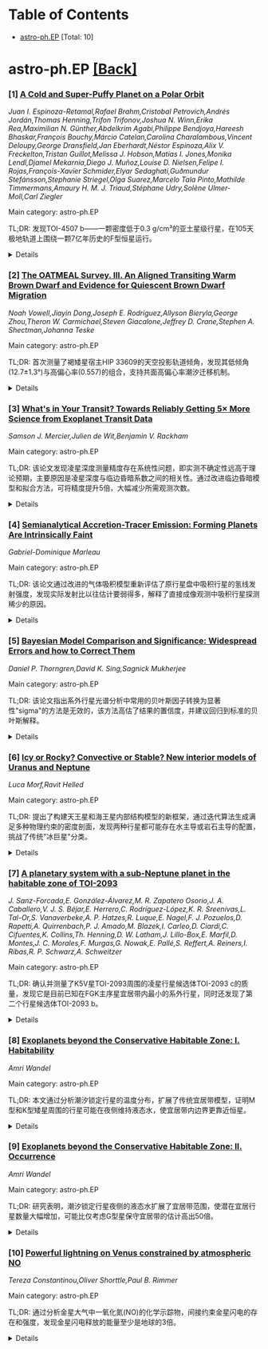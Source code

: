 <div id=toc></div>

# Table of Contents

- [astro-ph.EP](#astro-ph.EP) [Total: 10]


<div id='astro-ph.EP'></div>

# astro-ph.EP [[Back]](#toc)

### [1] [A Cold and Super-Puffy Planet on a Polar Orbit](https://arxiv.org/abs/2510.00102)
*Juan I. Espinoza-Retamal,Rafael Brahm,Cristobal Petrovich,Andrés Jordán,Thomas Henning,Trifon Trifonov,Joshua N. Winn,Erika Rea,Maximilian N. Günther,Abdelkrim Agabi,Philippe Bendjoya,Hareesh Bhaskar,François Bouchy,Márcio Catelan,Carolina Charalambous,Vincent Deloupy,George Dransfield,Jan Eberhardt,Néstor Espinoza,Alix V. Freckelton,Tristan Guillot,Melissa J. Hobson,Matías I. Jones,Monika Lendl,Djamel Mekarnia,Diego J. Muñoz,Louise D. Nielsen,Felipe I. Rojas,François-Xavier Schmider,Elyar Sedaghati,Guðmundur Stefánsson,Stephanie Striegel,Olga Suarez,Marcelo Tala Pinto,Mathilde Timmermans,Amaury H. M. J. Triaud,Stéphane Udry,Solène Ulmer-Moll,Carl Ziegler*

Main category: astro-ph.EP

TL;DR: 发现TOI-4507 b——一颗密度低于0.3 g/cm³的亚土星级行星，在105天极地轨道上围绕一颗7亿年历史的F型恒星运行。


<details>
  <summary>Details</summary>
Motivation: 探测和研究长周期、低密度的"超级蓬松"行星，特别是年轻系统中的行星，以了解行星形成和演化过程。

Method: 结合TESS和ASTEP望远镜的凌星数据，以及HARPS、FEROS和CORALIE的径向速度测量进行联合分析，确认行星性质并测量恒星倾角。

Result: 确认TOI-4507 b为亚土星级行星，质量低于30地球质量，恒星赤道面与行星轨道面夹角为82.0±2.5度，具有极地轨道特征。

Conclusion: TOI-4507 b是目前已知测量恒星倾角的最长周期行星之一，也是最年轻、最长周期的"超级蓬松"行星之一。

Abstract: We report the discovery of TOI-4507 b, a transiting sub-Saturn with a density
$<0.3$ g/cm$^3$ on a 105-day polar orbit around a $700$ Myr old F star. The
transits were detected using data from TESS as well as the Antarctic telescope
ASTEP. A joint analysis of the light curves and radial velocities from HARPS,
FEROS, and CORALIE confirmed the planetary nature of the signal by limiting the
mass to be below $30\,M_\oplus$ at $95\%$ confidence. The radial velocities
also exhibit the Rossiter-McLaughlin effect and imply that the star's
equatorial plane is tilted by $82.0_{-2.4}^{+2.6}$ deg with respect to the
planet's orbital plane. With these characteristics, TOI-4507 b is one of
longest-period planets for which the stellar obliquity has been measured, and
is among the longest-period and youngest ''super-puff'' planets yet discovered.

</details>


### [2] [The OATMEAL Survey. III. An Aligned Transiting Warm Brown Dwarf and Evidence for Quiescent Brown Dwarf Migration](https://arxiv.org/abs/2510.00105)
*Noah Vowell,Jiayin Dong,Joseph E. Rodriguez,Allyson Bieryla,George Zhou,Theron W. Carmichael,Steven Giacalone,Jeffrey D. Crane,Stephen A. Shectman,Johanna Teske*

Main category: astro-ph.EP

TL;DR: 首次测量了褐矮星宿主HIP 33609的天空投影轨道倾角，发现其低倾角(12.7±1.3°)与高偏心率(0.557)的组合，支持共面高偏心率潮汐迁移机制。


<details>
  <summary>Details</summary>
Motivation: 作为OATMEAL巡天的一部分，研究褐矮星HIP 33609 b的轨道构架，测试亚恒星演化模型和形成机制。

Method: 使用麦哲伦II Clay 6.5米望远镜上的行星探测光谱仪(PFS)收集凌星光谱数据，测量天空投影轨道倾角。

Result: 测得天空投影轨道倾角为12.7±1.3°，褐矮星质量为68倍木星质量，轨道周期39天，偏心率0.557。

Conclusion: 褐矮星可能遵循动态宁静的迁移路径，与恒星状碎片形成历史一致，共面高偏心率潮汐迁移是最可能的形成机制。

Abstract: We present the first measurement of the sky-projected orbital obliquity of a
benchmark transiting brown dwarf host, HIP 33609, as a part of the Orbital
Architectures of Transiting Massive Exoplanets And Low-mass stars (OATMEAL)
survey. HIP 33609 b is a highly eccentric, 68 $M_{\rm J}$ brown dwarf orbiting
a 10,300 K, A-type star with an orbital period of 39 days. Its host star is a
known member of the 150 Myr old MELANGE-6 moving group, making it an excellent
laboratory for testing sub-stellar evolutionary models. Using in-transit
spectra collected by the Planet Finder Spectrograph (PFS) on the Magellan II
Clay 6.5 m telescope, we measured a sky-projected orbital obliquity of
$|\lambda|= 12.7 \pm 1.3${\deg}. The mass of the brown dwarf is most consistent
with a stellar-like fragmentation formation history followed by a period of
migration. Given the high eccentricity ($e=0.557$) but low orbital obliquity of
the brown dwarf, we claim that coplanar high eccentricity tidal migration seems
to be the most plausible pathway, however, it remains difficult to conclusively
rule out other migration mechanisms. The low orbital obliquity for HIP 33609 is
consistent with previous measurements of high mass-ratio companions, and bears
a striking resemblance to the obliquity distribution of transiting warm
Jupiters. We suggest brown dwarfs may follow a dynamically quiescent migration
pathway, consistent with them forming in isolated conditions.

</details>


### [3] [What's in Your Transit? Towards Reliably Getting $5\times$ More Science from Exoplanet Transit Data](https://arxiv.org/abs/2510.00124)
*Samson J. Mercier,Julien de Wit,Benjamin V. Rackham*

Main category: astro-ph.EP

TL;DR: 该论文发现凌星深度测量精度存在系统性问题，即实测不确定性远高于理论预期，主要原因是凌星深度与临边昏暗系数之间的相关性。通过改进临边昏暗模型和拟合方法，可将精度提升5倍，大幅减少所需观测次数。


<details>
  <summary>Details</summary>
Motivation: 随着仪器精度的提高，凌星深度测量的不确定性偏离了仅由光子噪声驱动的预期，这种精度不足问题限制了基于凌星观测的系外行星研究（如大气研究）的发展。

Method: 定义了放大因子A来量化实测凌星深度不确定性与基线散射之间的差异，分析了A与临边昏暗系数的相关性，并评估了不同多项式定律对精度的影响。

Result: 发现A值可达10以上，远高于理论值√3。使用三阶多项式定律和四阶非线性定律可在偏差和A值之间取得最佳平衡，结合现有临边昏暗系数先验（10-20%不确定性）时A约等于10，但通过改进模型可将A降至约2。

Conclusion: 改进恒星模型和凌星拟合方法对于充分利用凌星数据集至关重要，可将科学产出可靠地提高5倍，从而用最多25倍更少的凌星观测实现相同的科学研究。

Abstract: Exoplanetary science heavily relies on transit depth ($D$) measurements. Yet,
as instrumental precision increases, the uncertainty on $D$ appears to
increasingly drift from expectations driven solely by photon-noise. Here we
characterize this shortfall (the Transit-Depth Precision Problem, TDPP), by
defining an amplification factor, $A$, quantifying the discrepancy between the
measured transit-depth uncertainty and the measured baseline scatter on a same
time bin size. While in theory $A$ should be $\sim\sqrt{3}$, we find that it
can reach values $\gtrsim$10 notably due to correlations between $D$ and the
limb-darkening coefficients (LDCs). This means that (1) the performance of
transit-based exoplanet studies (e.g., atmospheric studies) can be
substantially improved with reliable priors on LDCs and (2) low-fidelity priors
on the LDCs can yield substantial biases on $D$--potentially affecting
atmospheric studies due to the wavelength-dependence of such biases. For the
same reason, biases may emerge on stellar-density and
planet-shape/limb-asymmetry measurements. With current photometric precisions,
we recommend using a 3$^{\rm rd}$-order polynomial law and a 4$^{\rm th}$-order
non-linear law, as they provide an optimal compromise between bias and $A$,
while testing the fidelity for each parametrization. While their use combined
with existing LDC priors (10-20% uncertainty) currently implies $A\sim10$, we
show that targeted improvements to limb-darkening models can bring $A$ down to
$\sim2$. Improving stellar models and transit-fitting practices is thus
essential to fully exploit transit datasets, and reliably increasing their
scientific yield by $5\times$, thereby enabling the same science with up to
$25\times$ fewer transits.

</details>


### [4] [Semianalytical Accretion-Tracer Emission: Forming Planets Are Intrinsically Faint](https://arxiv.org/abs/2510.00138)
*Gabriel-Dominique Marleau*

Main category: astro-ph.EP

TL;DR: 该论文通过改进的气体吸积模型重新评估了原行星盘中吸积行星的氢线发射强度，发现实际发射比以往估计要弱得多，解释了直接成像观测中吸积行星探测稀少的原因。


<details>
  <summary>Details</summary>
Motivation: 直接成像观测通过Hα等吸积示踪物寻找吸积行星，但结果不如预期。以往对吸积行星氢线发射的估计主要基于恒星标度关系的外推或理论球对称计算，需要更准确的模型来预测形成阶段的线发射强度。

Method: 扩展并简化了现有的多维气体流向吸积气态巨星的弹道下落模型，结合详细的激波发射模型，应用于全球行星形成模型的数据。

Result: 确认线发射吸积率仅是希尔球内气体流入的极小部分，形成中的行星大多比PDS 70 b和c或WISPIT 2 b更暗，Hα线光度最大值约1e-7 Lsol，与行星质量无关。近红外其他氢线更暗1-2个数量级。

Conclusion: 吸积行星比过去估计的要暗，因此非探测结果并不像想象中那样具有约束力。吸积的超木星可能确实存在，更深的观测和更靠近宿主恒星的位置可能揭示许多形成中的行星。

Abstract: Direct-imaging surveys have looked for accreting planets through their
accretion tracers such as H alpha but have been less fruitful than expected.
However, up to now, hydrogen-line emission at accreting planets has been
estimated primarily with extrapolations of stellar-scaling relationships or
with theoretical spherically-symmetric computations. To predict the line
emission intensity during the formation phase, we wish to follow the
consequences of angular momentum conservation of the material accreting onto a
gas giant in a protoplanetary disc. We focus on the limiting case that
magnetospheric accretion does not occur, which yields a conservative estimate
of the line emission and might correspond to certain epochs during formation.
We extend but simplify an existing analytical description of the
multidimensional gas flow onto an accreting gas giant, the ballistic infall
model, and combine this with detailed shock emission models. Applying this to
data from a global planet formation model, we confirm that the line-emitting
accretion rate is a minuscule fraction of the gas inflow into the Hill sphere.
Also, forming planets are mostly fainter than PDS 70 b and c or WISPIT 2 b,
with a maximum H alpha line luminosity Lline near 1e-7 Lsol, roughly
independent of planet mass. Most surveys have not been sensitive to such faint
planets. Other hydrogen lines in the NIR are fainter by 1--2 dex. This implies
that accreting planets are fainter than from past estimates, such that the
non-detections are not as constraining as thought. Accreting super-Jupiters may
well be present, and a deeper look and closer in to the host stars could well
reveal many forming planets.

</details>


### [5] [Bayesian Model Comparison and Significance: Widespread Errors and how to Correct Them](https://arxiv.org/abs/2510.00169)
*Daniel P. Thorngren,David K. Sing,Sagnick Mukherjee*

Main category: astro-ph.EP

TL;DR: 该论文指出系外行星光谱分析中常用的贝叶斯因子转换为显著性"sigma"的方法是无效的，该方法高估了结果的置信度，并建议回归到标准的贝叶斯解释。


<details>
  <summary>Details</summary>
Motivation: 当前系外行星光谱分析中普遍使用贝叶斯因子转换为显著性"sigma"的方法，但该方法既不合理也不被原始论文推荐，且高估了结果的置信度，需要纠正这种错误做法。

Method: 使用简单示例证明该方法的无效性和先验敏感性，回顾贝叶斯因子的标准解释作为优势比，并推荐结合AIC或BPICS标准进行未来分析。

Result: 对WASP-39 b NIRSpec透射光谱的重新拟合显示，错误的显著性计算给出3.67σ，而标准贝叶斯解释得到的零模型概率为0.0044。调查发现系外行星大气文献中广泛使用错误公式。

Conclusion: 为避免夸大观测结果和低估观测时间，研究界应回归到标准的贝叶斯解释方法。

Abstract: Bayes factors have become a popular tool in exoplanet spectroscopy for
testing atmosphere models against one another. We show that the commonly used
method for converting these values into significance "sigmas" is invalid. The
formula is neither justified nor recommended by its original paper, and
overestimates the confidence of results. We use simple examples to demonstrate
the invalidity and prior sensitivity of this approach. We review the standard
Bayesian interpretation of the Bayes factor as an odds ratio and recommend its
use in conjunction with the Akaike Information Criterion (AIC) or Bayesian
Predictive Information Criterion Simplified (BPICS) in future analyses (Python
implementations are included) . As a concrete example, we refit the WASP-39 b
NIRSpec transmission spectrum to test for the presence of SO$_2$. The
prevalent, incorrect significance calculation gives $3.67\sigma$ whereas the
standard Bayesian interpretation yields a null model probability
$p(\mathcal{B}|y)=0.0044$. Surveying the exoplanet atmosphere literature, we
find widespread use of the erroneous formula. In order to avoid overstating
observational results and estimating observation times too low, the community
should return to the standard Bayesian interpretation.

</details>


### [6] [Icy or Rocky? Convective or Stable? New interior models of Uranus and Neptune](https://arxiv.org/abs/2510.00175)
*Luca Morf,Ravit Helled*

Main category: astro-ph.EP

TL;DR: 提出了构建天王星和海王星内部结构模型的新框架，通过迭代算法生成满足多种物理约束的密度剖面，发现两种行星都可能存在水主导或岩石主导的配置，挑战了传统"冰巨星"分类。


<details>
  <summary>Details</summary>
Motivation: 现有研究要么强加刚性假设，要么依赖简化的经验剖面，需要一种既能满足物理约束又能覆盖广泛可能结构的建模方法。

Method: 从随机生成的密度剖面开始，应用迭代算法收敛到同时满足流体静力平衡、观测引力矩、热力学和成分一致性的模型。

Result: 天王星和海王星的内部结构范围很广，岩石-水质量比分别为0.04-3.92和0.20-1.78；所有模型都有离子水对流区，温度-压力剖面高于氢-氦-水混合物分离曲线；天王星外层对流区的H-He质量分数更高。

Conclusion: 研究挑战了天王星和海王星作为"冰巨星"的传统分类，强调需要改进观测数据或形成约束来打破成分简并性。

Abstract: We present a new framework for constructing agnostic and yet physical models
for planetary interiors and apply it to Uranus and Neptune. Unlike previous
research that either impose rigid assumptions or rely on simplified empirical
profiles, our approach bridges both paradigms. Starting from randomly generated
density profiles, we apply an iterative algorithm that converges toward models
that simultaneously satisfy hydrostatic equilibrium, match the observed
gravitational moments, and remain thermodynamically and compositionally
consistent. The inferred interior models for Uranus and Neptune span a wide
range of possible interior structures, in particular encompassing both
water-dominated and rock-dominated configurations (rock-to-water mass ratios
between 0.04-3.92 for Uranus and 0.20-1.78 for Neptune). All models contain
convective regions with ionic water and have temperature-pressure profiles that
remain above the demixing curves for hydrogen-helium-water mixtures. This
offers both a plausible explanation for the observed non-dipolar magnetic
fields and indicates that no hydrogen-helium-water demixing occurs. We find a
higher H-He mass fraction in the outermost convection zones for Uranus
(0.62-0.73) compared to Neptune (0.25-0.49) and that Uranus' magnetic field is
likely generated deeper in the interior compared to Neptune. We infer upper
limits of 0.69-0.74 (Uranus) vs. 0.78-0.92 (Neptune) for the outer edges of the
dynamo regions in units of normalised radii. Overall, our findings challenge
the conventional classification of Uranus and Neptune as "ice giants" and
underscore the need for improved observational data or formation constraints to
break compositional degeneracy.

</details>


### [7] [A planetary system with a sub-Neptune planet in the habitable zone of TOI-2093](https://arxiv.org/abs/2510.00299)
*J. Sanz-Forcada,E. González-Álvarez,M. R. Zapatero Osorio,J. A. Caballero,V. J. S. Béjar,E. Herrero,C. Rodríguez-López,K. R. Sreenivas,L. Tal-Or,S. Vanaverbeke,A. P. Hatzes,R. Luque,E. Nagel,F. J. Pozuelos,D. Rapetti,A. Quirrenbach,P. J. Amado,M. Blazek,I. Carleo,D. Ciardi,C. Cifuentes,K. Collins,Th. Henning,D. W. Latham,J. Lillo-Box,E. Marfil,D. Montes,J. C. Morales,F. Murgas,G. Nowak,E. Pallé,S. Reffert,A. Reiners,I. Ribas,R. P. Schwarz,A. Schweitzer*

Main category: astro-ph.EP

TL;DR: 确认并测量了K5V星TOI-2093周围的凌星行星候选体TOI-2093 c的质量，发现它是目前已知在FGK主序星宜居带内最小的系外行星，同时还发现了第二个行星候选体TOI-2093 b。


<details>
  <summary>Details</summary>
Motivation: 确认TESS发现的凌星行星候选体TOI-2093 c的物理性质，并搜索该系统中可能存在的其他行星。

Method: 结合TESS的32个扇区光度数据（2019-2024年）、CARMENES光谱仪的86个径向速度测量数据（2.4年观测期）以及地基宽带光度监测数据。

Result: 确认了TOI-2093 c的行星性质：半径2.30±0.12地球半径，质量15.8±3.7地球质量，轨道周期53.81149±0.00017天。同时发现了第二个行星候选体TOI-2093 b，最小质量10.6±2.5地球质量，轨道周期12.836±0.021天。两个行星轨道面存在超过1.6度的不对齐。

Conclusion: TOI-2093 c是FGK主序星宜居带内已知最小的系外行星，属于太阳系中没有类似物的行星类型。系统中存在两个行星，尽管轨道周期接近4:1共振，但轨道面明显不对齐。

Abstract: Aims. We aim to confirm and measure the mass of the transiting planet
candidate around the K5V star TOI-2093, previously announced by the Transiting
Exoplanet Survey Satellite (TESS) project. Methods. We combined photometric
data from 32 sectors between 2019 and 2024 with 86 radial velocity measurements
obtained with the CARMENES spectrograph over a period of 2.4 years, along with
a series of ground-based, broadband photometric monitoring campaigns to
characterize the host star and the transiting planet candidate, as well as to
search for additional planets in the system. Our data indicate that TOI-2093 is
a main-sequence star located at a distance of 83 pc, with solar metallicity,
and a rotation period of 43.8 +- 1.8 d. Results. We have confirmed the
planetary nature of the TESS transiting planet candidate, named TOI-2093 c,
through the detection of its Keplerian signal in the spectroscopic data. We
measured a planetary radius of 2.30 +- 0.12 Rearth, a Neptune-like mass of 15.8
+- 3.7 Mearth, and an orbital period of 53.81149 +- 0.00017 d. This makes
TOI-2093 c the smallest exoplanet known in the habitable zone of a
main-sequence FGK star. Given its size and relatively high density, TOI-2093 c
belongs to a class of planets with no analog in the Solar System. In addition,
the CARMENES data revealed the presence of a second planet candidate with a
minimum mass of 10.6 +- 2.5 Mearth and an orbital period of 12.836 +- 0.021 d.
This inner planet, which we designated TOI-2093 b, shows no detectable
photometric transit in the TESS light curves. The orbital planes of the two
planets are misaligned by more than 1.6 deg despite the near 4:1 mean-motion
resonance of their orbital periods.

</details>


### [8] [Exoplanets beyond the Conservative Habitable Zone: I. Habitability](https://arxiv.org/abs/2510.00736)
*Amri Wandel*

Main category: astro-ph.EP

TL;DR: 本文通过分析潮汐锁定行星的温度分布，扩展了传统宜居带模型，证明M型和K型矮星周围的行星可能在夜侧维持液态水，使宜居带内边界更靠近恒星。


<details>
  <summary>Details</summary>
Motivation: 传统宜居带模型可能过于保守，未能充分考虑潮汐锁定行星的特殊气候条件，特别是夜侧可能维持液态水的可能性。

Method: 应用潮汐锁定行星温度分布的解析气候模型，计算宜居带在通量-有效温度图中的扩展边界。

Result: 发现M型和K型矮星周围的行星宜居带内边界可显著靠近恒星，这可能解释JWST观测到的近距离M矮星周围超级地球大气中存在水蒸气的原因。

Conclusion: 宜居带模型需要扩展，考虑潮汐锁定行星夜侧液态水维持和冰下湖泊等机制，这对系外行星宜居性评估具有重要意义。

Abstract: The Habitable Zone (HZ) is defined by the possibility of sustaining liquid
water on a planetary surface. In the Solar System, the HZ for a conservative
climate model extends approximately between the orbits of Earth and Mars. We
elaborate on earlier HZ models and apply an analytical climate model of the
temperature distribution on tidally-locked planets to extend the HZ. We show
that planets orbiting M- and K-dwarf stars may maintain liquid water on their
night side, significantly closer to their host star than the inner border of
the conservative HZ. We calculate the extended borders of the HZ in the
flux-effective temperature diagram. This extension may explain the presence of
water vapor and other volatile gases in the transmission spectra of warm
Super-Earth-sized exoplanets closely orbiting M dwarfs, recently detected by
JWST. We also mention the HZ extension outwards, due to subglacial liquid water
in the form of intra-glacial lakes or subglacial melting.

</details>


### [9] [Exoplanets beyond the Conservative Habitable Zone: II. Occurrence](https://arxiv.org/abs/2510.00782)
*Amri Wandel*

Main category: astro-ph.EP

TL;DR: 研究表明，潮汐锁定行星夜侧的液态水扩展了宜居带范围，使潜在宜居行星数量大幅增加，可能比仅考虑G型星保守宜居带的估计高出50倍。


<details>
  <summary>Details</summary>
Motivation: 传统宜居带定义可能低估了潮汐锁定行星的宜居潜力，特别是夜侧液态水存在的可能性需要重新评估行星宜居性。

Method: 通过计算M、K、G型星周围保守和扩展宜居带内行星的出现率，结合开普勒数据分析，整合宜居带图中的相位空间。

Result: 扩展宜居带可能使每个恒星拥有超过一个宜居行星，在距离地球10秒差距内存在数百个潜在宜居行星。

Conclusion: 潮汐锁定行星的宜居带扩展显著增加了宇宙中潜在宜居行星的数量，对寻找地外生命具有重要意义。

Abstract: We demonstrate that the extension of the Habitable Zone (HZ) due to the
presence of liquid water on the night side of tidally locked planets, modelled
in this and earlier works, significantly increases the number of potentially
habitable planets. We calculate the occurrence of habitable planets orbiting
M-, K-, and G-dwarf stars within the conservative and extended HZ, beyond the
inner and outer boundaries of the conservative HZ. Integrating over the phase
space in the HZ diagram and normalizing our calculation to relatively recent
analyses of the Kepler data, we show that potentially habitable planets may be
as much as 50 times more abundant than in the lower estimate, limited to the
conservative HZ of G-type stars only. For an intermediate heat transport rate
on tidally locked planets, we find that the extended HZ could imply more than
one habitable planet per star, and hundreds of habitable planets within 10 pc
from Earth.

</details>


### [10] [Powerful lightning on Venus constrained by atmospheric NO](https://arxiv.org/abs/2510.00973)
*Tereza Constantinou,Oliver Shorttle,Paul B. Rimmer*

Main category: astro-ph.EP

TL;DR: 通过分析金星大气中一氧化氮(NO)的化学示踪物，间接约束金星闪电的存在和强度，发现金星闪电释放的能量至少是地球的3倍。


<details>
  <summary>Details</summary>
Motivation: 长期以来对金星是否存在闪电存在争议，直接探测方法（光学闪光、等离子体波、无线电信号）结果相互矛盾，需要间接方法来约束闪电的普遍性。

Method: 使用光化学动力学模型计算金星大气中NO的当前破坏速率，通过NO作为闪电的专属示踪物来约束维持现代金星NO丰度所需的闪电功率。

Result: NO约束要求金星闪电释放的功率至少是地球的3倍，这可能源于更高的闪电频率或每次闪电释放更多能量。有限的云层内光学闪光探测可能表明闪电发生在更深的大气层。

Conclusion: 研究强调了未来任务确认金星闪电的重要性，可以通过验证云下NO丰度或探测其他明确闪电特征来提供首个地球外岩石行星闪电的确凿证据。

Abstract: Signs of lightning on Venus have long been sought, including by space
missions and ground-based telescopes searching for optical flashes, plasma
waves, or radio signatures. These efforts have yielded conflicting findings
regarding the presence or absence of lightning in Venus's atmosphere. In this
study we adopt an indirect approach to constrain the prevalence of lightning on
Venus, using the chemical by-products it produces in Venus's atmosphere. Nitric
oxide (NO) is a key tracer species of lightning, being exclusively generated by
lightning in Venus's lower atmosphere. By calculating the present rate of
atmospheric destruction of NO in Venus's atmosphere through
photochemical-kinetic modelling, we constrain the lightning power required to
sustain the estimated NO abundances on modern Venus. The reported NO
constraints require lightning to generate at-least three times the power
released on Earth; consistent with either a higher rate of strikes, or greater
energy per strike, or a combination of both. Limited detections of optical
flashes within the clouds could point to lightning striking deeper in the
atmosphere and nearer the surface -- with the result that its optical flashes
are obscured by the clouds -- driven by triboelectric charging during volcanic
eruptions or wind interactions with surface sediments. Our findings underscore
the importance for future missions of confirming lightning on Venus, either by
verifying the below-cloud NO abundance, or by detecting another unambiguous
lightning signature, to provide the first definitive evidence of lightning on a
rocky planet other than Earth.

</details>
